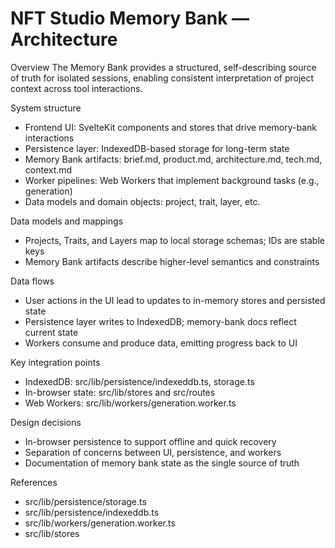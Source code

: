 # NFT Studio Memory Bank — Architecture

Overview
The Memory Bank provides a structured, self-describing source of truth for isolated sessions,
enabling consistent interpretation of project context across tool interactions.

System structure
- Frontend UI: SvelteKit components and stores that drive memory-bank interactions
- Persistence layer: IndexedDB-based storage for long-term state
- Memory Bank artifacts: brief.md, product.md, architecture.md, tech.md, context.md
- Worker pipelines: Web Workers that implement background tasks (e.g., generation)
- Data models and domain objects: project, trait, layer, etc.

Data models and mappings
- Projects, Traits, and Layers map to local storage schemas; IDs are stable keys
- Memory Bank artifacts describe higher-level semantics and constraints

Data flows
- User actions in the UI lead to updates to in-memory stores and persisted state
- Persistence layer writes to IndexedDB; memory-bank docs reflect current state
- Workers consume and produce data, emitting progress back to UI

Key integration points
- IndexedDB: src/lib/persistence/indexeddb.ts, storage.ts
- In-browser state: src/lib/stores and src/routes
- Web Workers: src/lib/workers/generation.worker.ts

Design decisions
- In-browser persistence to support offline and quick recovery
- Separation of concerns between UI, persistence, and workers
- Documentation of memory bank state as the single source of truth

References
- src/lib/persistence/storage.ts
- src/lib/persistence/indexeddb.ts
- src/lib/workers/generation.worker.ts
- src/lib/stores